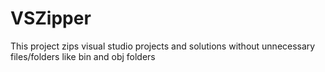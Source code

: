 # VSZipper
This project zips visual studio projects and solutions without unnecessary files/folders like bin and obj folders

